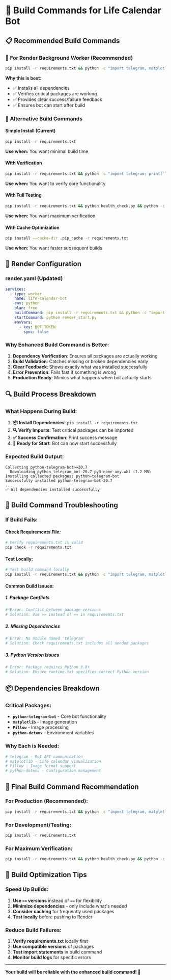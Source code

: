 # 🔨 Build Commands for Life Calendar Bot

## 📋 Recommended Build Commands

### 🎯 **For Render Background Worker (Recommended)**
```bash
pip install -r requirements.txt && python -c "import telegram, matplotlib, PIL; print('✅ All dependencies installed successfully')"
```

**Why this is best:**
- ✅ Installs all dependencies
- ✅ Verifies critical packages are working
- ✅ Provides clear success/failure feedback
- ✅ Ensures bot can start after build

### 🔧 **Alternative Build Commands**

#### **Simple Install (Current)**
```bash
pip install -r requirements.txt
```
**Use when:** You want minimal build time

#### **With Verification**
```bash
pip install -r requirements.txt && python -c "import telegram; print('Telegram bot ready')"
```
**Use when:** You want to verify core functionality

#### **With Full Testing**
```bash
pip install -r requirements.txt && python health_check.py && python -c "from bot import main; print('Bot ready')"
```
**Use when:** You want maximum verification

#### **With Cache Optimization**
```bash
pip install --cache-dir .pip_cache -r requirements.txt
```
**Use when:** You want faster subsequent builds

## 🎯 **Render Configuration**

### **render.yaml (Updated)**
```yaml
services:
  - type: worker
    name: life-calendar-bot
    env: python
    plan: free
    buildCommand: pip install -r requirements.txt && python -c "import telegram, matplotlib, PIL; print('✅ All dependencies installed successfully')"
    startCommand: python render_start.py
    envVars:
      - key: BOT_TOKEN
        sync: false
```

### **Why Enhanced Build Command is Better:**

1. **Dependency Verification**: Ensures all packages are actually working
2. **Build Validation**: Catches missing or broken dependencies early
3. **Clear Feedback**: Shows exactly what was installed successfully
4. **Error Prevention**: Fails fast if something is wrong
5. **Production Ready**: Mimics what happens when bot actually starts

## 🔍 **Build Process Breakdown**

### **What Happens During Build:**

1. **📦 Install Dependencies**: `pip install -r requirements.txt`
2. **🔍 Verify Imports**: Test critical packages can be imported
3. **✅ Success Confirmation**: Print success message
4. **🚀 Ready for Start**: Bot can now start successfully

### **Expected Build Output:**
```
Collecting python-telegram-bot>=20.7
  Downloading python_telegram_bot-20.7-py3-none-any.whl (1.2 MB)
Installing collected packages: python-telegram-bot
Successfully installed python-telegram-bot-20.7
...
✅ All dependencies installed successfully
```

## 🚨 **Build Command Troubleshooting**

### **If Build Fails:**

#### **Check Requirements File:**
```bash
# Verify requirements.txt is valid
pip check -r requirements.txt
```

#### **Test Locally:**
```bash
# Test build command locally
pip install -r requirements.txt && python -c "import telegram, matplotlib, PIL; print('Success')"
```

#### **Common Build Issues:**

##### **1. Package Conflicts**
```bash
# Error: Conflict between package versions
# Solution: Use >= instead of == in requirements.txt
```

##### **2. Missing Dependencies**
```bash
# Error: No module named 'telegram'
# Solution: Check requirements.txt includes all needed packages
```

##### **3. Python Version Issues**
```bash
# Error: Package requires Python 3.8+
# Solution: Ensure runtime.txt specifies correct Python version
```

## 📦 **Dependencies Breakdown**

### **Critical Packages:**
- **`python-telegram-bot`** - Core bot functionality
- **`matplotlib`** - Image generation
- **`Pillow`** - Image processing
- **`python-dotenv`** - Environment variables

### **Why Each is Needed:**
```bash
# telegram - Bot API communication
# matplotlib - Life calendar visualization
# Pillow - Image format support
# python-dotenv - Configuration management
```

## 🎯 **Final Build Command Recommendation**

### **For Production (Recommended):**
```bash
pip install -r requirements.txt && python -c "import telegram, matplotlib, PIL; print('✅ All dependencies installed successfully')"
```

### **For Development/Testing:**
```bash
pip install -r requirements.txt
```

### **For Maximum Verification:**
```bash
pip install -r requirements.txt && python health_check.py && python -c "from bot import main; print('🚀 Bot build complete and verified')"
```

## 🔄 **Build Optimization Tips**

### **Speed Up Builds:**
1. **Use `>=` versions** instead of `==` for flexibility
2. **Minimize dependencies** - only include what's needed
3. **Consider caching** for frequently used packages
4. **Test locally** before pushing to Render

### **Reduce Build Failures:**
1. **Verify requirements.txt** locally first
2. **Use compatible versions** of packages
3. **Test import statements** in build command
4. **Monitor build logs** for specific errors

---

**Your build will be reliable with the enhanced build command! 🔨**

